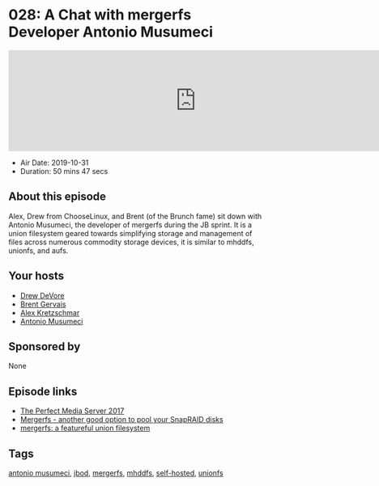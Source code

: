 # 028: A Chat with mergerfs Developer Antonio Musumeci

<iframe src="https://player.fireside.fm/v2/WTrMvATU+NSbz5Jst?theme=dark" width="740" height="200" frameborder="0" scrolling="no"></iframe>

* Air Date: 2019-10-31
* Duration: 50 mins 47 secs

## About this episode

Alex, Drew from ChooseLinux, and Brent (of the Brunch fame) sit down with Antonio Musumeci, the developer of mergerfs during the JB sprint. It is a union filesystem geared towards simplifying storage and management of files across numerous commodity storage devices, it is similar to mhddfs, unionfs, and aufs.

## Your hosts
* [Drew DeVore](https://extras.show//hosts/drewdevore)
* [Brent Gervais](https://extras.show//hosts/brent)
* [Alex Kretzschmar](https://extras.show//hosts/alexktz)
* [Antonio Musumeci](https://extras.show//guests/antoniom)

## Sponsored by

None



## Episode links

  * [The Perfect Media Server 2017](https://blog.linuxserver.io/2017/06/24/the-perfect-media-server-2017/ "The Perfect Media Server 2017")
  * [Mergerfs - another good option to pool your SnapRAID disks](https://zackreed.me/mergerfs-another-good-option-to-pool-your-snapraid-disks/ "Mergerfs - another good option to pool your SnapRAID disks")
  * [mergerfs: a featureful union filesystem](https://github.com/trapexit/mergerfs "mergerfs: a featureful union filesystem")



## Tags

[antonio musumeci](https://extras.show//tags/antonio%20musumeci), [jbod](https://extras.show//tags/jbod), [mergerfs](https://extras.show//tags/mergerfs), [mhddfs](https://extras.show//tags/mhddfs), [self-hosted](https://extras.show//tags/self-hosted), [unionfs](https://extras.show//tags/unionfs)